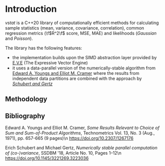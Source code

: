 # Introduction

_vstat_ is a C++20 library of computationally efficient methods for calculating sample statistics (mean, variance, covariance, correlation), common regression metrics (\f$R^2\f$ score, MSE, MAE) and likelihoods (_Gaussian_ and _Poisson_).

The library has the following features:

- the implementation builds upon the SIMD abstraction layer provided by [E.V.E](https://jfalcou.github.io/eve/) (The Expressive Vector Engine)
- it uses a data-parallel version of the numerically-stable algorithm from [Edward A. Youngs and Elliot M. Cramer](https://www.jstor.org/stable/1267176?seq=1) where the results from independent data partitions are combined with the approach by [_Schubert and Gertz_](https://dl.acm.org/doi/10.1145/3221269.3223036)

## Methodology



## Bibliography

Edward A. Youngs and Elliot M. Cramer, _Some Results Relevant to Choice of Sum and Sum-of-Product Algorithms_, Technometrics Vol. 13, No. 3 (Aug., 1971), pp. 657-665 (9 pages)\n
https://doi.org/10.2307/1267176

Erich Schubert and Michael Gertz, _Numerically stable parallel computation of (co-)variance_, SSDBM '18, Article No. 10, Pages 1–12\n
https://doi.org/10.1145/3221269.3223036